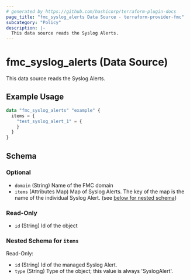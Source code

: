 ```yaml
---
# generated by https://github.com/hashicorp/terraform-plugin-docs
page_title: "fmc_syslog_alerts Data Source - terraform-provider-fmc"
subcategory: "Policy"
description: |-
  This data source reads the Syslog Alerts.
---
```


# fmc_syslog_alerts (Data Source)

This data source reads the Syslog Alerts.

## Example Usage

```terraform
data "fmc_syslog_alerts" "example" {
  items = {
    "test_syslog_alert_1" = {
    }
  }
}
```

<!-- schema generated by tfplugindocs -->
## Schema

### Optional

- `domain` (String) Name of the FMC domain
- `items` (Attributes Map) Map of Syslog Alerts. The key of the map is the name of the individual Syslog Alert. (see [below for nested schema](#nestedatt--items))

### Read-Only

- `id` (String) Id of the object

<a id="nestedatt--items"></a>
### Nested Schema for `items`

Read-Only:

- `id` (String) Id of the managed Syslog Alert.
- `type` (String) Type of the object; this value is always 'SyslogAlert'.
